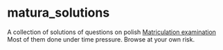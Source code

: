 # matura_solutions

A collection of solutions of questions on polish [Matriculation examination](https://cke.gov.pl/en/egzamin-maturalny/) 
Most of them done under time pressure. Browse at your own risk.
